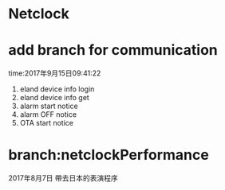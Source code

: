 # Netclock
# add branch for communication
 time:2017年9月15日09:41:22
1. eland device info login
2. eland device info get
3. alarm start notice
4. alarm OFF notice
5. OTA start notice
# branch:netclockPerformance 
2017年8月7日 帶去日本的表演程序

